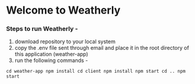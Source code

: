 # Welcome to Weatherly 

### Steps to run Weatherly -

1. download repository to your local system
2. copy the .env file sent through email and place it in the root directory of this application (weather-app)
3. run the following commands -

`
cd weather-app
npm install
cd client
npm install
npm start
cd ..
npm start
`